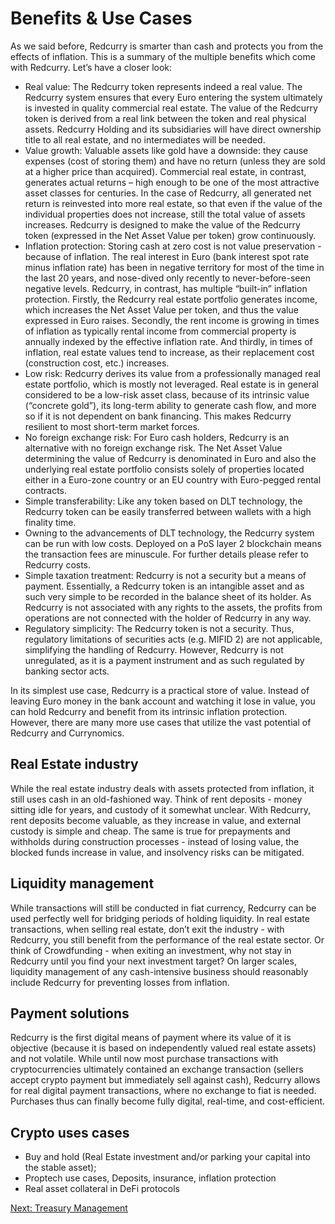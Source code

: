 
# Benefits & Use Cases
As we said before, Redcurry is smarter than cash and protects you from the effects of inflation. This is a summary of the multiple benefits which come with Redcurry. Let’s have a closer look: 

* Real value: The Redcurry token represents indeed a real value. The Redcurry system ensures that every Euro entering the system ultimately is invested in quality commercial real estate. The value of the Redcurry token is derived from a real link between the token and real physical assets. Redcurry Holding and its subsidiaries will have direct ownership title to all real estate, and no intermediates will be needed.
* Value growth: Valuable assets like gold have a downside: they cause expenses (cost of storing them) and have no return (unless they are sold at a higher price than acquired). Commercial real estate, in contrast, generates actual returns – high enough to be one of the most attractive asset classes for centuries. In the case of Redcurry, all generated net return is reinvested into more real estate, so that even if the value of the individual properties does not increase, still the total value of assets increases. Redcurry is designed to make the value of the Redcurry token (expressed in the Net Asset Value per token) grow continuously.
* Inflation protection: Storing cash at zero cost is not value preservation - because of inflation. The real interest in Euro (bank interest spot rate minus inflation rate) has been in negative territory for most of the time in the last 20 years, and nose-dived only recently to never-before-seen negative levels. Redcurry, in contrast, has multiple “built-in” inflation protection. Firstly, the Redcurry real estate portfolio generates income, which increases the Net Asset Value per token, and thus the value expressed in Euro raises. Secondly, the rent income is growing in times of inflation as typically rental income from commercial property is annually indexed by the effective inflation rate. And thirdly, in times of inflation, real estate values tend to increase, as their replacement cost (construction cost, etc.) increases. 
* Low risk: Redcurry derives its value from a professionally managed real estate portfolio, which is mostly not leveraged. Real estate is in general considered to be a low-risk asset class, because of its intrinsic value (“concrete gold”), its long-term ability to generate cash flow, and more so if it is not dependent on bank financing. This makes Redcurry resilient to most short-term market forces. 
* No foreign exchange risk: For Euro cash holders, Redcurry is an alternative with no foreign exchange risk. The Net Asset Value determining the value of Redcurry is denominated in Euro and also the underlying real estate portfolio consists solely of properties located either in a Euro-zone country or an EU country with Euro-pegged rental contracts.
* Simple transferability: Like any token based on DLT technology, the Redcurry token can be easily transferred between wallets with a high finality time.
* Owning to the advancements of DLT technology, the Redcurry system can be run with low costs. Deployed on a PoS layer 2 blockchain means the transaction fees are minuscule. For further details please refer to Redcurry costs.
* Simple taxation treatment: Redcurry is not a security but a means of payment. Essentially, a Redcurry token is an intangible asset and as such very simple to be recorded in the balance sheet of its holder. As Redcurry is not associated with any rights to the assets, the profits from operations are not connected with the holder of Redcurry in any way.
* Regulatory simplicity: The Redcurry token is not a security. Thus, regulatory limitations of securities acts (e.g. MIFID 2) are not applicable, simplifying the handling of Redcurry. However, Redcurry is not unregulated, as it is a payment instrument and as such regulated by banking sector acts.

In its simplest use case, Redcurry is a practical store of value. Instead of leaving Euro money in the bank account and watching it lose in value, you can hold Redcurry and benefit from its intrinsic inflation protection. However, there are many more use cases that utilize the vast potential of Redcurry and Currynomics. 

## Real Estate industry

While the real estate industry deals with assets protected from inflation, it still uses cash in an old-fashioned way. Think of rent deposits - money sitting idle for years, and custody of it somewhat unclear. With Redcurry, rent deposits become valuable, as they increase in value, and external custody is simple and cheap. The same is true for prepayments and withholds during construction processes - instead of losing value, the blocked funds increase in value, and insolvency risks can be mitigated. 

## Liquidity management

While transactions will still be conducted in fiat currency, Redcurry can be used perfectly well for bridging periods of holding liquidity. In real estate transactions, when selling real estate, don’t exit the industry - with Redcurry, you still benefit from the performance of the real estate sector. Or think of Crowdfunding - when exiting an investment, why not stay in Redcurry until you find your next investment target? On larger scales, liquidity management of any cash-intensive business should reasonably include Redcurry for preventing losses from inflation.

## Payment solutions

Redcurry is the first digital means of payment where its value of it is objective (because it is based on independently valued real estate assets) and not volatile. While until now most purchase transactions with cryptocurrencies ultimately contained an exchange transaction (sellers accept crypto payment but immediately sell against cash), Redcurry allows for real digital payment transactions, where no exchange to fiat is needed. Purchases thus can finally become fully digital, real-time, and cost-efficient.

## Crypto uses cases
* Buy and hold (Real Estate investment and/or parking your capital into the stable asset); 
* Proptech use cases, Deposits, insurance, inflation protection
* Real asset collateral in DeFi protocols

[Next: Treasury Management](/asset/treasury/treasury.md)
